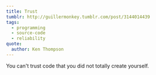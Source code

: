 ```yaml
---
title: Trust
tumblr: http://guillermonkey.tumblr.com/post/3144014439
tags:
  - programming
  - source-code
  - reliability
quote:
  author: Ken Thompson
---
```


You can't trust code that you did not totally create yourself.
